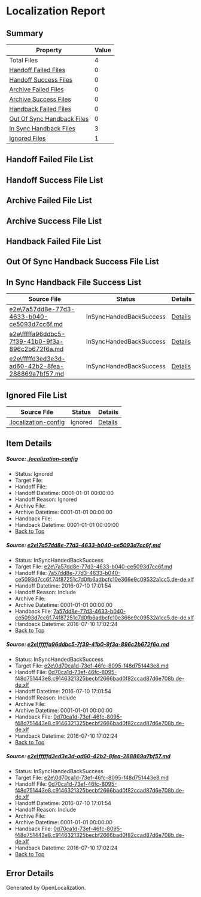 # <a name='report-top'></a> Localization Report

## Summary
 Property | Value 
 -------- | ----- 
 Total Files | 4
[ Handoff Failed Files ](#handoff-failed-list)| 0
[ Handoff Success Files ](#handoff-success-list)| 0
[ Archive Failed Files ](#archive-failed-list)| 0
[ Archive Success Files ](#archive-success-list)| 0
[ Handback Failed Files ](#handback-failed-list)| 0
[ Out Of Sync Handback Files ](#outofsync-handback-success-list)| 0
[ In Sync Handback Files ](#insync-handback-success-list)| 3
[ Ignored Files ](#ignored-list)| 1

## <a name='handoff-failed-list'></a> Handoff Failed File List

## <a name='handoff-success-list'></a> Handoff Success File List

## <a name='archive-failed-list'></a> Archive Failed File List

## <a name='archive-success-list'></a> Archive Success File List

## <a name='handback-failed-list'></a> Handback Failed File List

## <a name='outofsync-handback-success-list'></a> Out Of Sync Handback Success File List

## <a name='insync-handback-success-list'></a> In Sync Handback File Success List
 Source File | Status | Details 
 ----------- | ------ | ------- 
 [e2e\7a57dd8e-77d3-4633-b040-ce5093d7cc6f.md](https://github.com/OpenLocalizationTestOrg/oltest/blob/c454179dfb9521f5ce3059043d16f20341dace7c/e2e/7a57dd8e-77d3-4633-b040-ce5093d7cc6f.md) | InSyncHandedBackSuccess | [Details](#c0be067ed7be3ccda2722b96eecdd00c91d138561)
 [e2e\fffffa96ddbc5-7f39-41b0-9f3a-896c2b672f6a.md](https://github.com/OpenLocalizationTestOrg/oltest/blob/5ad9073659f29972b10f9e4ae4005fe5fde3b172/e2e/fffffa96ddbc5-7f39-41b0-9f3a-896c2b672f6a.md) | InSyncHandedBackSuccess | [Details](#2e7aa9debe0d4c4dfda3f97073082bb8a6a6f8512)
 [e2e\fffffd3ed3e3d-ad60-42b2-8fea-288869a7bf57.md](https://github.com/OpenLocalizationTestOrg/oltest/blob/5ad9073659f29972b10f9e4ae4005fe5fde3b172/e2e/fffffd3ed3e3d-ad60-42b2-8fea-288869a7bf57.md) | InSyncHandedBackSuccess | [Details](#2e7aa9debe0d4c4dfda3f97073082bb8a6a6f8513)

## <a name='ignored-list'></a> Ignored File List
 Source File | Status | Details 
 ----------- | ------ | ------- 
 [.localization-config](https://github.com/OpenLocalizationTestOrg/oltest/blob/5ad9073659f29972b10f9e4ae4005fe5fde3b172/.localization-config) | Ignored | [Details](#3d4f252ac210baf56311d7e97dcc2db10974dbd20)

## Item Details
##### <a name='3d4f252ac210baf56311d7e97dcc2db10974dbd20'></a> Source: [.localization-config](https://github.com/OpenLocalizationTestOrg/oltest/blob/5ad9073659f29972b10f9e4ae4005fe5fde3b172/.localization-config)
* Status: Ignored
* Target File: 
* Handoff File: 
* Handoff Datetime: 0001-01-01 00:00:00
* Handoff Reason: Ignored
* Archive File: 
* Archive Datetime: 0001-01-01 00:00:00
* Handback File: 
* Handback Datetime: 0001-01-01 00:00:00
* [Back to Top](#report-top)

##### <a name='c0be067ed7be3ccda2722b96eecdd00c91d138561'></a> Source: [e2e\7a57dd8e-77d3-4633-b040-ce5093d7cc6f.md](https://github.com/OpenLocalizationTestOrg/oltest/blob/c454179dfb9521f5ce3059043d16f20341dace7c/e2e/7a57dd8e-77d3-4633-b040-ce5093d7cc6f.md)
* Status: InSyncHandedBackSuccess
* Target File: [e2e\7a57dd8e-77d3-4633-b040-ce5093d7cc6f.md](https://github.com/OpenLocalizationTestOrg/oltest-dede-fly/blob/158c368dc94996abf6d9371089f903f726c377e4/e2e/7a57dd8e-77d3-4633-b040-ce5093d7cc6f.md)
* Handoff File: [7a57dd8e-77d3-4633-b040-ce5093d7cc6f.74f87251c7d0fb6adbcfc10e366e9c09532a1cc5.de-de.xlf](https://github.com/OpenLocalizationTestOrg/olhandoff-e2e/blob/5563cefe5a998fa7f6e478622950c6d617736db5/ol-handoff/OpenLocalizationTestOrg/oltest-dede-fly/ci/ht/7a57dd8e-77d3-4633-b040-ce5093d7cc6f.74f87251c7d0fb6adbcfc10e366e9c09532a1cc5.de-de.xlf)
* Handoff Datetime: 2016-07-10 17:01:54
* Handoff Reason: Include
* Archive File: 
* Archive Datetime: 0001-01-01 00:00:00
* Handback File: [7a57dd8e-77d3-4633-b040-ce5093d7cc6f.74f87251c7d0fb6adbcfc10e366e9c09532a1cc5.de-de.xlf](https://github.com/OpenLocalizationTestOrg/olhandback-e2e/blob/c67a2d88b41db6f14625eec4951dea6af379ab9b/ol-handback/OpenLocalizationTestOrg/oltest-dede-fly/ci/ht/7a57dd8e-77d3-4633-b040-ce5093d7cc6f.74f87251c7d0fb6adbcfc10e366e9c09532a1cc5.de-de.xlf)
* Handback Datetime: 2016-07-10 17:02:24
* [Back to Top](#report-top)

##### <a name='2e7aa9debe0d4c4dfda3f97073082bb8a6a6f8512'></a> Source: [e2e\fffffa96ddbc5-7f39-41b0-9f3a-896c2b672f6a.md](https://github.com/OpenLocalizationTestOrg/oltest/blob/5ad9073659f29972b10f9e4ae4005fe5fde3b172/e2e/fffffa96ddbc5-7f39-41b0-9f3a-896c2b672f6a.md)
* Status: InSyncHandedBackSuccess
* Target File: [e2e\0d70ca1d-73ef-46fc-8095-f48d751443e8.md](https://github.com/OpenLocalizationTestOrg/oltest-dede-fly/blob/158c368dc94996abf6d9371089f903f726c377e4/e2e/0d70ca1d-73ef-46fc-8095-f48d751443e8.md)
* Handoff File: [0d70ca1d-73ef-46fc-8095-f48d751443e8.c9146321325becbf2666bad0f82ccad87d6e708b.de-de.xlf](https://github.com/OpenLocalizationTestOrg/olhandoff-e2e/blob/5563cefe5a998fa7f6e478622950c6d617736db5/ol-handoff/OpenLocalizationTestOrg/oltest-dede-fly/ci/ht/0d70ca1d-73ef-46fc-8095-f48d751443e8.c9146321325becbf2666bad0f82ccad87d6e708b.de-de.xlf)
* Handoff Datetime: 2016-07-10 17:01:54
* Handoff Reason: Include
* Archive File: 
* Archive Datetime: 0001-01-01 00:00:00
* Handback File: [0d70ca1d-73ef-46fc-8095-f48d751443e8.c9146321325becbf2666bad0f82ccad87d6e708b.de-de.xlf](https://github.com/OpenLocalizationTestOrg/olhandback-e2e/blob/c67a2d88b41db6f14625eec4951dea6af379ab9b/ol-handback/OpenLocalizationTestOrg/oltest-dede-fly/ci/ht/0d70ca1d-73ef-46fc-8095-f48d751443e8.c9146321325becbf2666bad0f82ccad87d6e708b.de-de.xlf)
* Handback Datetime: 2016-07-10 17:02:24
* [Back to Top](#report-top)

##### <a name='2e7aa9debe0d4c4dfda3f97073082bb8a6a6f8513'></a> Source: [e2e\fffffd3ed3e3d-ad60-42b2-8fea-288869a7bf57.md](https://github.com/OpenLocalizationTestOrg/oltest/blob/5ad9073659f29972b10f9e4ae4005fe5fde3b172/e2e/fffffd3ed3e3d-ad60-42b2-8fea-288869a7bf57.md)
* Status: InSyncHandedBackSuccess
* Target File: [e2e\0d70ca1d-73ef-46fc-8095-f48d751443e8.md](https://github.com/OpenLocalizationTestOrg/oltest-dede-fly/blob/158c368dc94996abf6d9371089f903f726c377e4/e2e/0d70ca1d-73ef-46fc-8095-f48d751443e8.md)
* Handoff File: [0d70ca1d-73ef-46fc-8095-f48d751443e8.c9146321325becbf2666bad0f82ccad87d6e708b.de-de.xlf](https://github.com/OpenLocalizationTestOrg/olhandoff-e2e/blob/5563cefe5a998fa7f6e478622950c6d617736db5/ol-handoff/OpenLocalizationTestOrg/oltest-dede-fly/ci/ht/0d70ca1d-73ef-46fc-8095-f48d751443e8.c9146321325becbf2666bad0f82ccad87d6e708b.de-de.xlf)
* Handoff Datetime: 2016-07-10 17:01:54
* Handoff Reason: Include
* Archive File: 
* Archive Datetime: 0001-01-01 00:00:00
* Handback File: [0d70ca1d-73ef-46fc-8095-f48d751443e8.c9146321325becbf2666bad0f82ccad87d6e708b.de-de.xlf](https://github.com/OpenLocalizationTestOrg/olhandback-e2e/blob/c67a2d88b41db6f14625eec4951dea6af379ab9b/ol-handback/OpenLocalizationTestOrg/oltest-dede-fly/ci/ht/0d70ca1d-73ef-46fc-8095-f48d751443e8.c9146321325becbf2666bad0f82ccad87d6e708b.de-de.xlf)
* Handback Datetime: 2016-07-10 17:02:24
* [Back to Top](#report-top)


## Error Details

Generated by OpenLocalization.
